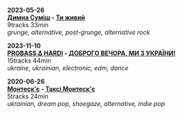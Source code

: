 **2023-05-26**  
**[Димна Суміш](https://www.last.fm/music/+noredirect/%D0%94%D0%B8%D0%BC%D0%BD%D0%B0+%D0%A1%D1%83%D0%BC%D1%96%D1%88) - [Ти живий](https://music.youtube.com/playlist?list=OLAK5uy_ltLMrLDvDutrvXk9_WjORglYq4_EoYhZQ)**  
9tracks 33min  
*grunge, alternative, post-grunge, alternative rock*

**2023-11-10**  
**[PROBASS ∆ HARDI](https://www.last.fm/music/PROBASS+%E2%88%86+HARDI) - [ДОБРОГО ВЕЧОРА, МИ З УКРАЇНИ!](https://music.youtube.com/playlist?list=OLAK5uy_kyE65DXvxellPWhdtFD1-nFkFhyKObGA8)**  
15tracks 44min  
*ukraine, ukrainian, electronic, edm, dance*  

**2020-06-26**  
**[Монтеск'є](https://www.last.fm/music/%D0%9C%D0%BE%D0%BD%D1%82%D0%B5%D1%81%D0%BA%27%D1%94) - [Таксі Монтеск'є](https://music.youtube.com/playlist?list=OLAK5uy_l3Su9U1C6gdHV6-v5SsL4Bk7Sctm4A1GA)**  
5tracks 24min  
*ukrainian, dream pop, shoegaze, alternative, indie pop*  
